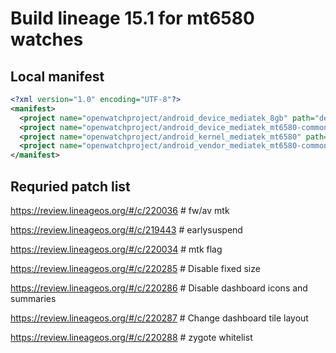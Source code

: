 # Build lineage 15.1 for mt6580 watches

## Local manifest
```xml
<?xml version="1.0" encoding="UTF-8"?>
<manifest>
  <project name="openwatchproject/android_device_mediatek_8gb" path="device/mediatek/8gb" remote="github" revision="android-8.1" />
  <project name="openwatchproject/android_device_mediatek_mt6580-common" path="device/mediatek/mt6580-common" remote="github" revision="android-8.1" />
  <project name="openwatchproject/android_kernel_mediatek_mt6580" path="kernel/mediatek/mt6580" remote="github" revision="lineage-15.1" />
  <project name="openwatchproject/android_vendor_mediatek_mt6580-common" path="vendor/mediatek/mt6580-common" remote="github" revision="android-8.0" />
</manifest>
```

## Requried patch list
https://review.lineageos.org/#/c/220036 # fw/av mtk

https://review.lineageos.org/#/c/219443 # earlysuspend

https://review.lineageos.org/#/c/220034 # mtk flag

https://review.lineageos.org/#/c/220285 # Disable fixed size

https://review.lineageos.org/#/c/220286 # Disable dashboard icons and summaries

https://review.lineageos.org/#/c/220287 # Change dashboard tile layout

https://review.lineageos.org/#/c/220288 # zygote whitelist
